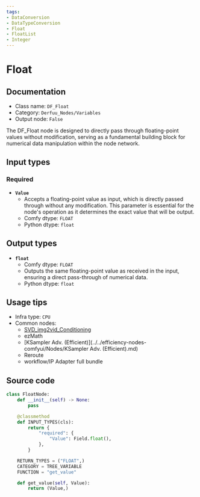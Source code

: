 ```yaml
---
tags:
- DataConversion
- DataTypeConversion
- Float
- FloatList
- Integer
---
```


# Float
## Documentation
- Class name: `DF_Float`
- Category: `Derfuu_Nodes/Variables`
- Output node: `False`

The DF_Float node is designed to directly pass through floating-point values without modification, serving as a fundamental building block for numerical data manipulation within the node network.
## Input types
### Required
- **`Value`**
    - Accepts a floating-point value as input, which is directly passed through without any modification. This parameter is essential for the node's operation as it determines the exact value that will be output.
    - Comfy dtype: `FLOAT`
    - Python dtype: `float`
## Output types
- **`float`**
    - Comfy dtype: `FLOAT`
    - Outputs the same floating-point value as received in the input, ensuring a direct pass-through of numerical data.
    - Python dtype: `float`
## Usage tips
- Infra type: `CPU`
- Common nodes:
    - [SVD_img2vid_Conditioning](../../Comfy/Nodes/SVD_img2vid_Conditioning.md)
    - ezMath
    - [KSampler Adv. (Efficient)](../../efficiency-nodes-comfyui/Nodes/KSampler Adv. (Efficient).md)
    - Reroute
    - workflow/IP Adapter full bundle



## Source code
```python
class FloatNode:
    def __init__(self) -> None:
        pass

    @classmethod
    def INPUT_TYPES(cls):
        return {
            "required": {
                "Value": Field.float(),
            },
        }

    RETURN_TYPES = ("FLOAT",)
    CATEGORY = TREE_VARIABLE
    FUNCTION = "get_value"

    def get_value(self, Value):
        return (Value,)

```
